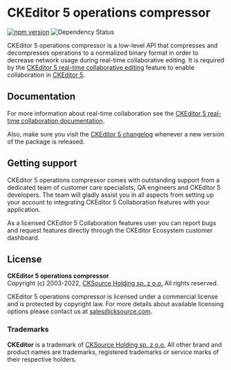 # CKEditor 5 operations compressor

[![npm version](https://badge.fury.io/js/%40ckeditor%2Fckeditor5-operations-compressor.svg)](https://www.npmjs.com/package/@ckeditor/ckeditor5-operations-compressor)
![Dependency Status](https://img.shields.io/librariesio/release/npm/@ckeditor/ckeditor5-operations-compressor)

CKEditor 5 operations compressor is a low-level API that compresses and decompresses operations to a normalized binary format in order to decrease network usage during real-time collaborative editing. It is required by the [CKEditor 5 real-time collaborative editing](https://ckeditor.com/collaboration/real-time/) feature to enable collaboration in [CKEditor 5](https://ckeditor.com/ckeditor-5/).

## Documentation

For more information about real-time collaboration see the [CKEditor 5 real-time collaboration documentation](https://ckeditor.com/docs/ckeditor5/latest/features/collaboration/real-time-collaboration/real-time-collaboration.html).

Also, make sure you visit the [CKEditor 5 changelog](https://github.com/ckeditor/ckeditor5/blob/master/CHANGELOG.md) whenever a new version of the package is released.

## Getting support

CKEditor 5 operations compressor comes with outstanding support from a dedicated team of customer care specialists, QA engineers and CKEditor 5 developers. The team will gladly assist you in all aspects from setting up your account to integrating CKEditor 5 Collaboration features with your application.

As a licensed CKEditor 5 Collaboration features user you can report bugs and request features directly through the CKEditor Ecosystem customer dashboard.

## License

**CKEditor 5 operations compressor**<br>
Copyright (c) 2003-2022, [CKSource Holding sp. z o.o.](https://cksource.com) All rights reserved.

CKEditor 5 operations compressor is licensed under a commercial license and is protected by copyright law.
For more details about available licensing options please contact us at sales@cksource.com.

### Trademarks

**CKEditor** is a trademark of [CKSource Holding sp. z o.o.](https://cksource.com) All other brand and product names are trademarks, registered trademarks or service marks of their respective holders.
